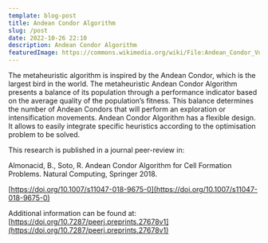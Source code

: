```yaml
---
template: blog-post
title: Andean Condor Algorithm
slug: /post
date: 2022-10-26 22:10
description: Andean Condor Algorithm
featuredImage: https://commons.wikimedia.org/wiki/File:Andean_Condor_Vultur_Gryphus_(42232964).jpeg
---
```

The metaheuristic algorithm is inspired by the Andean Condor, which is the largest bird in the world. The metaheuristic Andean Condor Algorithm presents a balance of its population through a performance indicator based on the average quality of the population’s fitness. This balance determines the number of Andean Condors that will perform an exploration or intensification movements. Andean Condor Algorithm has a flexible design. It allows to easily integrate specific heuristics according to the optimisation problem to be solved.

This research is published in a journal peer-review in:

Almonacid, B., Soto, R. Andean Condor Algorithm for Cell Formation Problems. Natural Computing, Springer 2018.

<script type='text/javascript' src='https://d1bxh8uas1mnw7.cloudfront.net/assets/embed.js'></script>

[https://doi.org/10.1007/s11047-018-9675-0](https://doi.org/10.1007/s11047-018-9675-0)
<div data-badge-type="2" data-doi="https://doi.org/10.1007/s11047-018-9675-0" class="altmetric-embed"></div>

Additional information can be found at:
[https://doi.org/10.7287/peerj.preprints.27678v1](https://doi.org/10.7287/peerj.preprints.27678v1) 
<div data-badge-type="2" data-doi="https://doi.org/10.7287/peerj.preprints.27678v1" class="altmetric-embed"></div>
